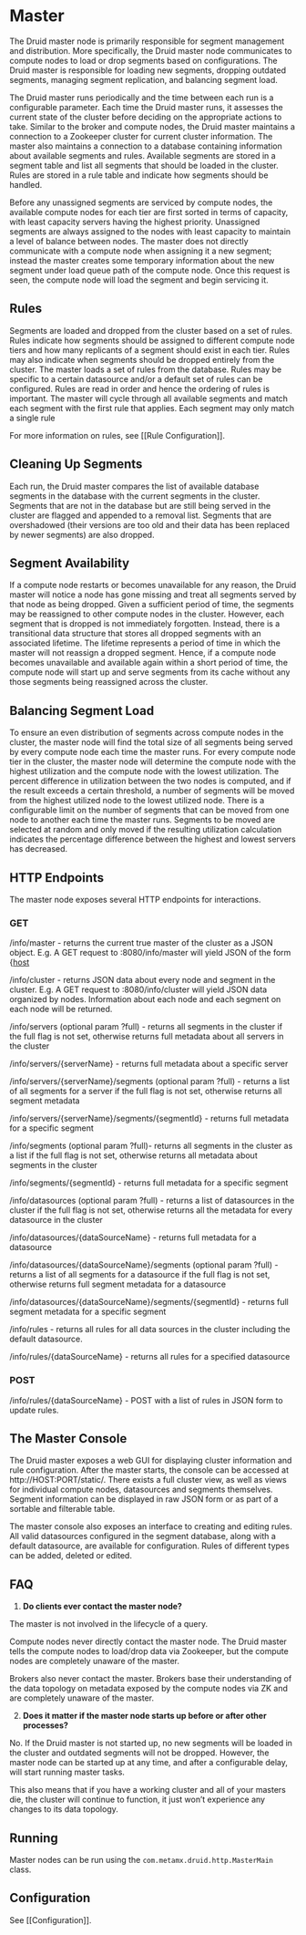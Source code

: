 Master
======

The Druid master node is primarily responsible for segment management and distribution. More specifically, the Druid master node communicates to compute nodes to load or drop segments based on configurations. The Druid master is responsible for loading new segments, dropping outdated segments, managing segment replication, and balancing segment load.

The Druid master runs periodically and the time between each run is a configurable parameter. Each time the Druid master runs, it assesses the current state of the cluster before deciding on the appropriate actions to take. Similar to the broker and compute nodes, the Druid master maintains a connection to a Zookeeper cluster for current cluster information. The master also maintains a connection to a database containing information about available segments and rules. Available segments are stored in a segment table and list all segments that should be loaded in the cluster. Rules are stored in a rule table and indicate how segments should be handled.

Before any unassigned segments are serviced by compute nodes, the available compute nodes for each tier are first sorted in terms of capacity, with least capacity servers having the highest priority. Unassigned segments are always assigned to the nodes with least capacity to maintain a level of balance between nodes. The master does not directly communicate with a compute node when assigning it a new segment; instead the master creates some temporary information about the new segment under load queue path of the compute node. Once this request is seen, the compute node will load the segment and begin servicing it.

Rules
-----

Segments are loaded and dropped from the cluster based on a set of rules. Rules indicate how segments should be assigned to different compute node tiers and how many replicants of a segment should exist in each tier. Rules may also indicate when segments should be dropped entirely from the cluster. The master loads a set of rules from the database. Rules may be specific to a certain datasource and/or a default set of rules can be configured. Rules are read in order and hence the ordering of rules is important. The master will cycle through all available segments and match each segment with the first rule that applies. Each segment may only match a single rule

For more information on rules, see [[Rule Configuration]].

Cleaning Up Segments
--------------------

Each run, the Druid master compares the list of available database segments in the database with the current segments in the cluster. Segments that are not in the database but are still being served in the cluster are flagged and appended to a removal list. Segments that are overshadowed (their versions are too old and their data has been replaced by newer segments) are also dropped.

Segment Availability
--------------------

If a compute node restarts or becomes unavailable for any reason, the Druid master will notice a node has gone missing and treat all segments served by that node as being dropped. Given a sufficient period of time, the segments may be reassigned to other compute nodes in the cluster. However, each segment that is dropped is not immediately forgotten. Instead, there is a transitional data structure that stores all dropped segments with an associated lifetime. The lifetime represents a period of time in which the master will not reassign a dropped segment. Hence, if a compute node becomes unavailable and available again within a short period of time, the compute node will start up and serve segments from its cache without any those segments being reassigned across the cluster.

Balancing Segment Load
----------------------

To ensure an even distribution of segments across compute nodes in the cluster, the master node will find the total size of all segments being served by every compute node each time the master runs. For every compute node tier in the cluster, the master node will determine the compute node with the highest utilization and the compute node with the lowest utilization. The percent difference in utilization between the two nodes is computed, and if the result exceeds a certain threshold, a number of segments will be moved from the highest utilized node to the lowest utilized node. There is a configurable limit on the number of segments that can be moved from one node to another each time the master runs. Segments to be moved are selected at random and only moved if the resulting utilization calculation indicates the percentage difference between the highest and lowest servers has decreased.

HTTP Endpoints
--------------

The master node exposes several HTTP endpoints for interactions.

### GET

/info/master - returns the current true master of the cluster as a JSON object. E.g. A GET request to <IP>:8080/info/master will yield JSON of the form {[host]("IP"})

/info/cluster - returns JSON data about every node and segment in the cluster. E.g. A GET request to <IP>:8080/info/cluster will yield JSON data organized by nodes. Information about each node and each segment on each node will be returned.

/info/servers (optional param ?full) - returns all segments in the cluster if the full flag is not set, otherwise returns full metadata about all servers in the cluster

/info/servers/{serverName} - returns full metadata about a specific server

/info/servers/{serverName}/segments (optional param ?full) - returns a list of all segments for a server if the full flag is not set, otherwise returns all segment metadata

/info/servers/{serverName}/segments/{segmentId} - returns full metadata for a specific segment

/info/segments (optional param ?full)- returns all segments in the cluster as a list if the full flag is not set, otherwise returns all metadata about segments in the cluster

/info/segments/{segmentId} - returns full metadata for a specific segment

/info/datasources (optional param ?full) - returns a list of datasources in the cluster if the full flag is not set, otherwise returns all the metadata for every datasource in the cluster

/info/datasources/{dataSourceName} - returns full metadata for a datasource

/info/datasources/{dataSourceName}/segments (optional param ?full) - returns a list of all segments for a datasource if the full flag is not set, otherwise returns full segment metadata for a datasource

/info/datasources/{dataSourceName}/segments/{segmentId} - returns full segment metadata for a specific segment

/info/rules - returns all rules for all data sources in the cluster including the default datasource.

/info/rules/{dataSourceName} - returns all rules for a specified datasource

### POST

/info/rules/{dataSourceName} - POST with a list of rules in JSON form to update rules.

The Master Console
------------------

The Druid master exposes a web GUI for displaying cluster information and rule configuration. After the master starts, the console can be accessed at http://HOST:PORT/static/. There exists a full cluster view, as well as views for individual compute nodes, datasources and segments themselves. Segment information can be displayed in raw JSON form or as part of a sortable and filterable table.

The master console also exposes an interface to creating and editing rules. All valid datasources configured in the segment database, along with a default datasource, are available for configuration. Rules of different types can be added, deleted or edited.

FAQ
---

1. **Do clients ever contact the master node?**

The master is not involved in the lifecycle of a query.

Compute nodes never directly contact the master node. The Druid master tells the compute nodes to load/drop data via Zookeeper, but the compute nodes are completely unaware of the master.

Brokers also never contact the master. Brokers base their understanding of the data topology on metadata exposed by the compute nodes via ZK and are completely unaware of the master.

2. **Does it matter if the master node starts up before or after other processes?**

No. If the Druid master is not started up, no new segments will be loaded in the cluster and outdated segments will not be dropped. However, the master node can be started up at any time, and after a configurable delay, will start running master tasks.

This also means that if you have a working cluster and all of your masters die, the cluster will continue to function, it just won’t experience any changes to its data topology.

Running
-------

Master nodes can be run using the `com.metamx.druid.http.MasterMain` class.

Configuration
-------------

See [[Configuration]].
